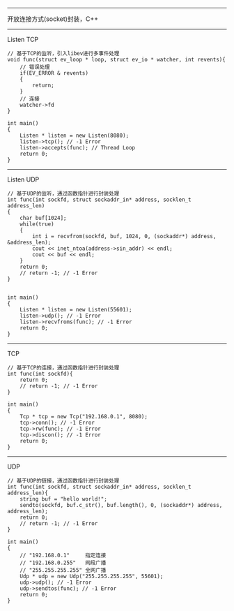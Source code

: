 -----------------------------------  
开放连接方式(socket)封装，C++

-----------------------------------  
Listen TCP 

	// 基于TCP的监听，引入libev进行多事件处理
	void func(struct ev_loop * loop, struct ev_io * watcher, int revents){
		// 错误处理
		if(EV_ERROR & revents)
		{
			return;
		}
		// 连接
		watcher->fd
	}

	int main()
	{
		Listen * listen = new Listen(8080);
		listen->tcp(); // -1 Error
		listen->accepts(func); // Thread Loop
		return 0;
	}

-----------------------------------  
Listen UDP

	// 基于UDP的监听，通过函数指针进行封装处理
	int func(int sockfd, struct sockaddr_in* address, socklen_t address_len)
	{
		char buf[1024];
		while(true)
		{
			int i = recvfrom(sockfd, buf, 1024, 0, (sockaddr*) address, &address_len);
			cout << inet_ntoa(address->sin_addr) << endl;
			cout << buf << endl;
		}
		return 0;
		// return -1; // -1 Error
	}


	int main()
	{
		Listen * listen = new Listen(55601);
		listen->udp(); // -1 Error
		listen->recvfroms(func); // -1 Error
		return 0;
	}

-----------------------------------  
TCP

	// 基于TCP的连接，通过函数指针进行封装处理
	int func(int sockfd){
		return 0;
		// return -1; // -1 Error
	}

	int main()
	{
		Tcp * tcp = new Tcp("192.168.0.1", 8080);
		tcp->conn(); // -1 Error
		tcp->rw(func); // -1 Error
		tcp->discon(); // -1 Error
		return 0;
	}

-----------------------------------  
UDP

	// 基于UDP的链接，通过函数指针进行封装处理
	int func(int sockfd, struct sockaddr_in* address, socklen_t address_len){
		string buf = "hello world!";
		sendto(sockfd, buf.c_str(), buf.length(), 0, (sockaddr*) address, address_len);
		return 0;
		// return -1; // -1 Error
	}

	int main()
	{
		// "192.168.0.1"     指定连接
		// "192.168.0.255"   网段广播
		// "255.255.255.255" 全网广播
		Udp * udp = new Udp("255.255.255.255", 55601);
		udp->udp(); // -1 Error
		udp->sendtos(func); // -1 Error
		return 0;
	}

